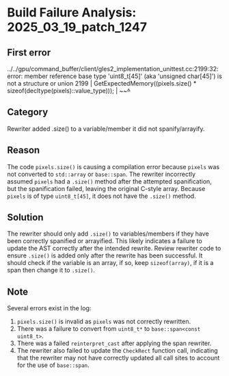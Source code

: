 # Build Failure Analysis: 2025_03_19_patch_1247

## First error

../../gpu/command_buffer/client/gles2_implementation_unittest.cc:2199:32: error: member reference base type 'uint8_t[45]' (aka 'unsigned char[45]') is not a structure or union
 2199 |       GetExpectedMemory((pixels.size() * sizeof(decltype(pixels)::value_type)));
      |                          ~~~~~~^~~~~

## Category
Rewriter added .size() to a variable/member it did not spanify/arrayify.

## Reason
The code `pixels.size()` is causing a compilation error because `pixels` was not converted to `std::array` or `base::span`. The rewriter incorrectly assumed `pixels` had a `.size()` method after the attempted spanification, but the spanification failed, leaving the original C-style array. Because `pixels` is of type `uint8_t[45]`, it does not have the `.size()` method.

## Solution
The rewriter should only add `.size()` to variables/members if they have been correctly spanified or arrayified. This likely indicates a failure to update the AST correctly after the intended rewrite. Review rewriter code to ensure `.size()` is added only after the rewrite has been successful. It should check if the variable is an array, if so, keep `sizeof(array)`, if it is a span then change it to `.size()`.

## Note
Several errors exist in the log:
1.  `pixels.size()` is invalid as `pixels` was not correctly rewritten.
2.  There was a failure to convert from `uint8_t*` to `base::span<const uint8_t>`.
3.  There was a failed `reinterpret_cast` after applying the span rewriter.
4.  The rewriter also failed to update the `CheckRect` function call, indicating that the rewriter may not have correctly updated all call sites to account for the use of `base::span`.